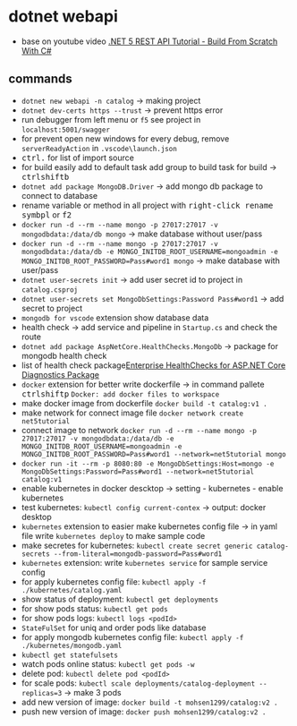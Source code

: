 # dotnet webapi

- base on youtube video [.NET 5 REST API Tutorial - Build From Scratch With C#](https://www.youtube.com/watch?v=ZXdFisA_hOY&t=874s)

## commands

- `dotnet new webapi -n catalog` -> making project
- `dotnet dev-certs https --trust` -> prevent https error
- run debugger from left menu or `f5` see project in `localhost:5001/swagger`
- for prevent open new windows for every debug, remove `serverReadyAction` in `.vscode\launch.json`
- <kbd>ctrl</kbd><kbd>.</kbd> for list of import source
- for build easily add to default task add group to build task for build -> <kbd>ctrl</kbd><kbd>shift</kbd><kbd>b</kbd>
- `dotnet add package MongoDB.Driver` -> add mongo db package to connect to database
- rename variable or method in all project with <kbd>right-click</kbd><kbd> rename symbpl</kbd> or <kbd>f2</kbd>
- `docker run -d --rm --name mongo -p 27017:27017 -v mongodbdata:/data/db mongo` -> make database without user/pass
- `docker run -d --rm --name mongo -p 27017:27017 -v mongodbdata:/data/db -e MONGO_INITDB_ROOT_USERNAME=mongoadmin -e MONGO_INITDB_ROOT_PASSWORD=Pass#word1 mongo` -> make database with user/pass
- `dotnet user-secrets init` -> add user secret id to project in `catalog.csproj`
- `dotnet user-secrets set MongoDbSettings:Password Pass#word1` -> add secret to project
- `mongodb for vscode` extension show database data
- health check -> add service and pipeline in `Startup.cs` and check the route
- `dotnet add package AspNetCore.HealthChecks.MongoDb` -> package for mongodb health check
- list of health check package[Enterprise HealthChecks for ASP.NET Core Diagnostics Package](https://github.com/Xabaril/AspNetCore.Diagnostics.HealthChecks)
- `docker` extension for better write dockerfile -> in command pallete <kbd>ctrl</kbd><kbd>shift</kbd><kbd>p</kbd> `Docker: add docker files to workspace`
- make docker image from dockerfile `docker build -t catalog:v1 .`
- make network for connect image file `docker network create net5tutorial`
- connect image to network `docker run -d --rm --name mongo -p 27017:27017 -v mongodbdata:/data/db -e MONGO_INITDB_ROOT_USERNAME=mongoadmin -e MONGO_INITDB_ROOT_PASSWORD=Pass#word1 --network=net5tutorial mongo`
- `docker run -it --rm -p 8080:80 -e MongoDbSettings:Host=mongo -e MongoDbSettings:Password=Pass#word1 --network=net5tutorial catalog:v1`
- enable kubernetes in docker descktop -> setting - kubernetes - enable kubernetes
- test kubernetes: `kubectl config current-contex` -> output: docker desktop
- `kubernetes` extension to easier make kubernetes config file -> in yaml file write `kubernetes deploy` to make sample code
- make secretes for kubernetes: `kubectl create secret generic catalog-secrets --from-literal=mongodb-password=Pass#word1`
- `kubernetes` extension: write `kubernetes service` for sample service config
- for apply kubernetes config file: `kubectl apply -f ./kubernetes/catalog.yaml`
- show status of deployment: `kubectl get deployments`
- for show pods status: `kubectl get pods`
- for show pods logs: `kubectl logs <podId>`
- `StateFulSet` for uniq and order pods like database
- for apply mongodb kubernetes config file: `kubectl apply -f ./kubernetes/mongodb.yaml`
- `kubectl get statefulsets`
- watch pods online status: `kubectl get pods -w`
- delete pod: `kubectl delete pod <podId>`
- for scale pods: `kubectl scale deployments/catalog-deployment --replicas=3` -> make 3 pods
- add new version of image: `docker build -t mohsen1299/catalog:v2 .`
- push new version of image: `docker push mohsen1299/catalog:v2 .`
